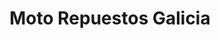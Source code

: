 ---
title: "Moto Repuestos Galicia"
url: /ciudad-de-guatemala/moto-repuestos-galicia/
shop: motocicleta
---
